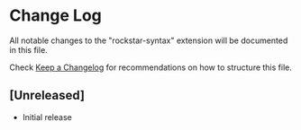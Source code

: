 # Change Log
All notable changes to the "rockstar-syntax" extension will be documented in this file.

Check [Keep a Changelog](http://keepachangelog.com/) for recommendations on how to structure this file.

## [Unreleased]
- Initial release